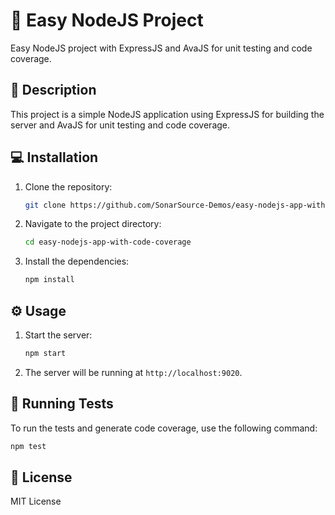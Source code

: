 # 🚀 Easy NodeJS Project 

Easy NodeJS project with ExpressJS and AvaJS for unit testing and code coverage.

## 📄 Description 

This project is a simple NodeJS application using ExpressJS for building the server and AvaJS for unit testing and code coverage.

## 💻 Installation 

1. Clone the repository:
    ```sh
    git clone https://github.com/SonarSource-Demos/easy-nodejs-app-with-code-coverage.git
    ```
2. Navigate to the project directory:
    ```sh
    cd easy-nodejs-app-with-code-coverage
    ```
3. Install the dependencies:
    ```sh
    npm install
    ```

## ⚙️ Usage

1. Start the server:
    ```sh
    npm start
    ```
2. The server will be running at `http://localhost:9020`.

## 🧪 Running Tests 

To run the tests and generate code coverage, use the following command:
```sh
npm test
```

## 📝 License
MIT License